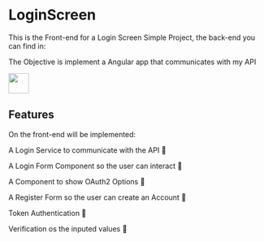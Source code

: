 # LoginScreen
<p>This is the Front-end for a Login Screen Simple Project, the back-end you can find in:</p>
<p>The Objective is implement a Angular app that communicates with my API</p>
<img width=40 src="https://cdn.jsdelivr.net/gh/devicons/devicon/icons/angularjs/angularjs-plain.svg" />

## Features

<p>On the front-end will be implemented:</p>
<p>A Login Service to communicate with the API 🔴</p>
<p>A Login Form Component so the user can interact 🔴</p>
<p>A Component to show OAuth2 Options 🔴</p>
<p>A Register Form so the user can create an Account 🔴</p>
<p>Token Authentication 🔴</p>
<p>Verification os the inputed values 🔴</p>
